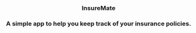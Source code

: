 <h3 align="center">InsureMate<h3>

<p align="center">A simple app to help you keep track of your insurance policies.</p>

<!--

## Other notes 

## 
Names
- InsurAlly 
- CoverNest
- InsurSafe 
- PolicyKeeper 
- CoverView 
- Policy Pocket

## Catchphrases 
- Simplify Your Insurance Life: Organize all your policies in one place. Get peace of mind knowing you're covered. 
- All Your Policies, One App: From health to home, manage all your insurance coverage in one secure, organized location.

## Regulation 
- https://www.gesetze-im-internet.de/englisch_vvg/index.html

## Competitors 
- [Clark](https://www.spiegel.de/gutscheine/magazin/clark-versicherungsmanager) 

## Insurance products 
- Health
- Life 
- Auto 
- Homeowners
- Home content
- Renters 
- Liability 
- Fahrrad 
- Travel 
- Legal fees 
- Accident
-->